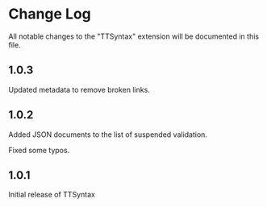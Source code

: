 # Change Log

All notable changes to the "TTSyntax" extension will be documented in this file.

## 1.0.3

Updated metadata to remove broken links.

## 1.0.2

Added JSON documents to the list of suspended validation.

Fixed some typos.

## 1.0.1

Initial release of TTSyntax
